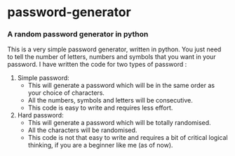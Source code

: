 # password-generator
### A random password generator in python
This is a very simple password generator, written in python.
You just need to tell the number of letters, numbers and symbols that you want in your password.
I have written the code for two types of password :
1. Simple password:
   - This will generate a password which will be in the same order as your choice of characters.
   - All the numbers, symbols and letters will be consecutive.
   - This code is easy to write and requires less effort.
2. Hard password:
   - This will generate a password which will be totally randomised.
   - All the characters will be randomised.
   - This code is not that easy to write and requires a bit of critical logical thinking, if you are a beginner like me (as of now).
